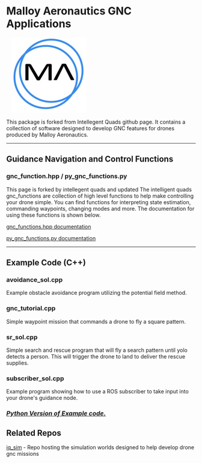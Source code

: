 # Malloy Aeronautics GNC Applications

&emsp;![iq](docs/imgs/MA.jpeg)

This package is forked from Intellegent Quads github page. It contains a collection of software designed to develop GNC features for drones produced by Malloy Aeronautics.

---

## Guidance Navigation and Control Functions

### gnc_function.hpp / py_gnc_functions.py
This page is forked by intellegent quads and updated
The intelligent quads gnc_functions are collection of high level functions to help make controlling your drone simple. You can find functions for interpreting state estimation, commanding waypoints, changing modes and more. The documentation for using these functions is shown below. 

[gnc_functions.hpp documentation](https://github.com/Intelligent-Quads/iq_tutorials/blob/master/docs/GNC_functions_documentation.md)

[py_gnc_functions.py documentation](docs/py_gnc_functions.md)

---

## Example Code (C++)

### avoidance_sol.cpp
Example obstacle avoidance program utilizing the potential field method.

### gnc_tutorial.cpp
Simple waypoint mission that commands a drone to fly a square pattern. 

### sr_sol.cpp 
Simple search and rescue program that will fly a search pattern until yolo detects a person. This will trigger the drone to land to deliver the rescue supplies. 

### subscriber_sol.cpp
Example program showing how to use a ROS subscriber to take input into your drone's guidance node.


### [*Python Version of Example code.*](docs/py_gnc_functions.md)

## Related Repos

[iq_sim](https://github.com/Intelligent-Quads/iq_sim) - Repo hosting the simulation worlds designed to help develop drone gnc missions



